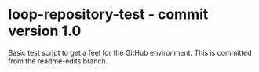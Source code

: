 # loop-repository-test  -  commit version 1.0
Basic test script to get a feel for the GitHub environment.
This is committed from the readme-edits branch.
